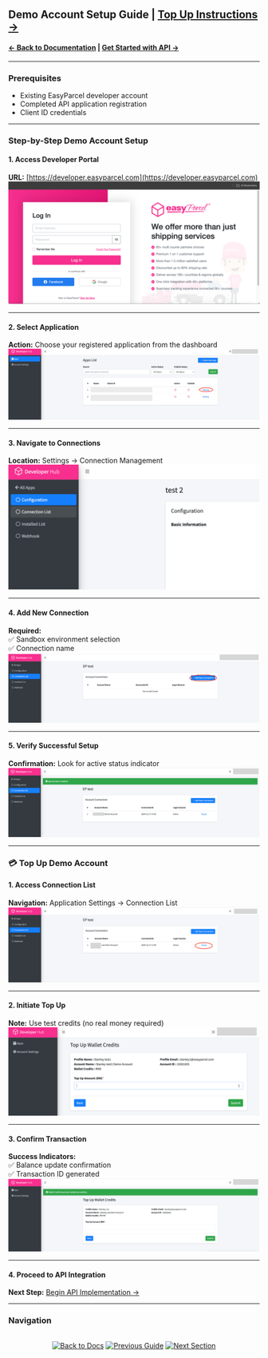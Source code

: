 ## Demo Account Setup Guide  | [Top Up Instructions →](#top-up-demo-account)

#### [← Back to Documentation](../README.md) | [Get Started with API →](1.get_started_with_easy_parcel_open_API.md)

---

### Prerequisites
- Existing EasyParcel developer account
- Completed API application registration
- Client ID credentials

---

### Step-by-Step Demo Account Setup

#### 1. Access Developer Portal
**URL:** [https://developer.easyparcel.com](https://developer.easyparcel.com)  
![Developer Portal Login](../Pictures/login_page.png "EasyParcel Developer Portal Login Interface")

---

#### 2. Select Application
**Action:** Choose your registered application from the dashboard  
![Application Selection](../Pictures/selectappsettings.png "Application Management Dashboard")

---

#### 3. Navigate to Connections
**Location:** Settings → Connection Management  
![Connection List Interface](../Pictures/selectconnectionlist.png "Connection Configuration Section")

---

#### 4. Add New Connection
**Required:**  
✅ Sandbox environment selection  
✅ Connection name  
![Add Connection Form](../Pictures/addconnection.png "New Connection Configuration Panel")

---

#### 5. Verify Successful Setup
**Confirmation:** Look for active status indicator  
![Demo Account Success](../Pictures/demo_acc_success.png "Successful Connection Creation Notification")

---

<a name="top-up-demo-account"></a>
### 💳 Top Up Demo Account

#### 1. Access Connection List
**Navigation:** Application Settings → Connection List  
![Top Up Navigation](../Pictures/selectconnectionlisttopup.png "Credit Management Section")

---

#### 2. Initiate Top Up
**Note:** Use test credits (no real money required)  
![Credit Top Up Interface](../Pictures/topup.png "Sandbox Credit Allocation Screen")

---

#### 3. Confirm Transaction
**Success Indicators:**  
✅ Balance update confirmation  
✅ Transaction ID generated  
![Top Up Success](../Pictures/topupsuccess.png "Credit Allocation Confirmation")

---

#### 4. Proceed to API Integration
**Next Step:** [Begin API Implementation →](get_started_with_easy_parcel_open_API.md)

---

### Navigation
<div align="center" style="margin:2rem 0">

[![Back to Docs](https://img.shields.io/badge/Back_to_Docs-00AAEE?style=flat-square)](../README.md)
[![Previous Guide](https://img.shields.io/badge/←_Previous_Guide-00CC88?style=flat-square)](../Guides/1.get_started_with_easy_parcel_open_API.md) 
[![Next Section](https://img.shields.io/badge/Next_Section_→-FF7733?style=flat-square)](../oauth_authentication.md)

</div>
